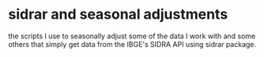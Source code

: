 # sidrar and seasonal adjustments
the scripts I use to seasonally adjust some of the data I work with and some others that simply get data from the IBGE's SIDRA API using sidrar package.
